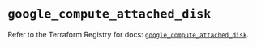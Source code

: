 # `google_compute_attached_disk`

Refer to the Terraform Registry for docs: [`google_compute_attached_disk`](https://registry.terraform.io/providers/hashicorp/google-beta/6.10.0/docs/resources/google_compute_attached_disk).
